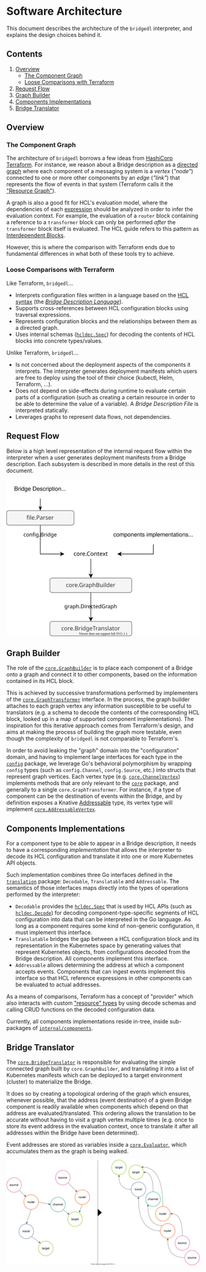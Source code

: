 # Software Architecture

This document describes the architecture of the `bridgedl` interpreter, and explains the design choices behind it.

## Contents

1. [Overview](#overview)
   * [The Component Graph](#the-component-graph)
   * [Loose Comparisons with Terraform](#loose-comparisons-with-terraform)
1. [Request Flow](#request-flow)
1. [Graph Builder](#graph-builder)
1. [Components Implementations](#components-implementations)
1. [Bridge Translator](#bridge-translator)

## Overview

### The Component Graph

The architecture of `bridgedl` borrows a few ideas from [HashiCorp Terraform][tf-arch]. For instance, we reason about a
Bridge description as a [directed graph][wiki-graph] where each component of a messaging system is a _vertex_ (_"node"_)
connected to one or more other components by an _edge_ (_"link"_) that represents the flow of events in that system
(Terraform calls it the ["Resource Graph"][tf-graph]).

A graph is also a good fit for HCL's evaluation model, where the dependencies of each [expression][hcl-expr] should be
analyzed in order to infer the evaluation context. For example, the evaluation of a `router` block containing a
reference to a `transformer` block can only be performed _after_ the `transformer` block itself is evaluated. The HCL
guide refers to this pattern as [Interdependent Blocks][hcl-idpblk].

However, this is where the comparison with Terraform ends due to fundamental differences in what both of these tools try
to achieve.

### Loose Comparisons with Terraform

Like Terraform, `bridgedl`...

* Interprets configuration files written in a language based on the [HCL syntax][hcl-spec] (the [_Bridge Description
  Language_][bdl-spec]).
* Supports cross-references between HCL configuration blocks using traversal expressions.
* Represents configuration blocks and the relationships between them as a directed graph.
* Uses internal schemas ([`hcldec.Spec`][hcldec-spec]) for decoding the contents of HCL blocks into concrete
  types/values.

Unlike Terraform, `bridgedl`...

* Is not concerned about the deployment aspects of the components it interprets. The interpreter generates deployment
  manifests which users are free to deploy using the tool of their choice (kubectl, Helm, Terraform, ...).
* Does not depend on side-effects during runtime to evaluate certain parts of a configuration (such as creating a
  certain resource in order to be able to determine the value of a variable). A _Bridge Description File_ is interpreted
  statically.
* Leverages graphs to represent data flows, not dependencies.

## Request Flow

Below is a high level representation of the internal request flow within the interpreter when a user generates
deployment manifests from a Bridge description. Each subsystem is described in more details in the rest of this
document.

![Architecture - Request flow][arch-graph]

## Graph Builder

The role of the [`core.GraphBuilder`][pkgcore-graphb] is to place each component of a Bridge onto a graph and connect it
to other components, based on the information contained in its HCL block. 

This is achieved by successive transformations performed by implementers of the
[`core.GraphTransformer`][pkgcore-grapht] interface. In the process, the graph builder attaches to each graph vertex any
information susceptible to be useful to translators (e.g. a schema to decode the contents of the corresponding HCL
block, looked up in a map of supported component implementations). The inspiration for this iterative approach comes
from Terraform's design, and aims at making the process of building the graph more testable, even though the complexity
of `bridgedl` is not comparable to Terraform's.

In order to avoid leaking the "graph" domain into the "configuration" domain, and having to implement large interfaces
for each type in the [`config`][pkgconfig] package, we leverage Go's behavioral polymorphism by wrapping `config` types
(such as `config.Channel`, `config.Source`, etc.) into structs that represent graph vertices. Each vertex type (e.g.
[`core.ChannelVertex`][pkgcore-chvrtx]) implements methods that are only relevant to the [`core`][pkgcore] package, and
generally to a single `core.GraphTransformer`. For instance, if a type of component can be the destination of events
within the Bridge, and by definition exposes a Knative [Addressable][kn-addr] type, its vertex type will implement
[`core.AddressableVertex`][pkgcore-addrvrtx].

## Components Implementations

For a component type to be able to appear in a Bridge description, it needs to have a corresponding _implementation_
that allows the interpreter to decode its HCL configuration and translate it into one or more Kubernetes API objects.

Such implementation combines three Go interfaces defined in the [`translation`][pkgtransl] package: `Decodable`,
`Translatable` and `Addressable`. The semantics of those interfaces maps directly into the types of operations performed
by the interpreter:

* `Decodable` provides the [`hcldec.Spec`][hcldec-spec] that is used by HCL APIs (such as [`hcldec.Decode`][hcldec-dec])
  for decoding component-type-specific segments of HCL configuration into data that can be interpreted in the Go
  language. As long as a component requires some kind of non-generic configuration, it must implement this interface.
* `Translatable` bridges the gap between a HCL configuration block and its representation in the Kubernetes space by
  generating values that represent Kubernetes objects, from configurations decoded from the Bridge description. All
  components implement this interface.
* `Addressable` allows determining the address at which a component accepts events. Components that can ingest events
  implement this interface so that HCL reference expressions in other components can be evaluated to actual addresses.

As a means of comparisons, Terraform has a concept of "provider" which also interacts with custom ["resource"
types][tf-res] by using decode schemas and calling CRUD functions on the decoded configuration data.

Currently, all components implementations reside in-tree, inside sub-packages of [`internal/components`][pkgcomps].

## Bridge Translator

The [`core.BridgeTranslator`][pkgcore-brgtrsl] is responsible for evaluating the simple connected graph built by
`core.GraphBuilder`, and translating it into a list of Kubernetes manifests which can be deployed to a target
environment (cluster) to materialize the Bridge.

It does so by creating a topological ordering of the graph which ensures, whenever possible, that the address (event
destination) of a given Bridge component is readily available when components which depend on that address are
evaluated/translated. This ordering allows the translation to be accurate without having to visit a graph vertex
multiple times (e.g. once to store its event address in the evaluation context, once to translate it after all addresses
within the Bridge have been determined).

Event addresses are stored as variables inside a [`core.Evaluator`][pkgcore-eval], which accumulates them as the graph
is being walked.

![Evaluation - Topological sort][topo-sort-graph]

<!-- internal links -->
[arch-graph]: .assets/arch-request-flow.svg
[topo-sort-graph]: .assets/topological-sort.svg
[bdl-spec]: language-spec.md
[pkgcore-graphb]: https://github.com/triggermesh/bridgedl/blob/bf0d78bd/core/graph.go#L10-L15
[pkgcore-grapht]: https://github.com/triggermesh/bridgedl/blob/bf0d78bd/core/graph.go#L52-L55
[pkgcore-brgtrsl]: https://github.com/triggermesh/bridgedl/blob/bf0d78bd/core/translate.go#L13-L18
[pkgcore-eval]: https://github.com/triggermesh/bridgedl/blob/bf0d78bd/core/eval_context.go#L12-L27
[pkgcore]: https://github.com/triggermesh/bridgedl/blob/bf0d78bd/core/doc.go
[pkgcore-chvrtx]: https://github.com/triggermesh/bridgedl/blob/bf0d78bd/core/vertex_channel.go#L16-L26
[pkgcore-addrvrtx]: https://github.com/triggermesh/bridgedl/blob/bf0d78bd/core/transform_connect_refs.go#L11-L25
[pkgconfig]: https://github.com/triggermesh/bridgedl/blob/bf0d78bd/config/doc.go
[pkgcomps]: ../internal/components
[pkgtransl]: https://github.com/triggermesh/bridgedl/blob/bf0d78bd/translation/doc.go

<!-- HashiCorp links -->
[tf-arch]: https://github.com/hashicorp/terraform/blob/main/docs/architecture.md
[tf-graph]: https://www.terraform.io/docs/internals/graph.html
[tf-res]: https://pkg.go.dev/github.com/hashicorp/terraform-plugin-sdk/v2/helper/schema#Resource
[hcl-spec]: https://github.com/hashicorp/hcl/blob/main/hclsyntax/spec.md
[hcl-expr]: https://github.com/hashicorp/hcl/blob/main/hclsyntax/spec.md#expressions
[hcl-idpblk]: https://hcl.readthedocs.io/en/latest/go_patterns.html#interdependent-blocks
[hcldec-spec]: https://pkg.go.dev/github.com/hashicorp/hcl/v2/hcldec#Spec
[hcldec-dec]: https://pkg.go.dev/github.com/hashicorp/hcl/v2/hcldec#Decode

<!-- misc links -->
[kn-addr]: https://pkg.go.dev/github.com/knative/pkg/apis/duck/v1#Addressable
[wiki-graph]: https://en.wikipedia.org/wiki/Directed_graph
